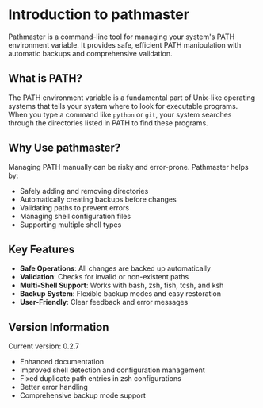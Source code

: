 # Introduction to pathmaster

Pathmaster is a command-line tool for managing your system's PATH environment variable. It provides safe, efficient PATH manipulation with automatic backups and comprehensive validation.

## What is PATH?

The PATH environment variable is a fundamental part of Unix-like operating systems that tells your system where to look for executable programs. When you type a command like `python` or `git`, your system searches through the directories listed in PATH to find these programs.

## Why Use pathmaster?

Managing PATH manually can be risky and error-prone. Pathmaster helps by:

- Safely adding and removing directories
- Automatically creating backups before changes
- Validating paths to prevent errors
- Managing shell configuration files
- Supporting multiple shell types

## Key Features

- **Safe Operations**: All changes are backed up automatically
- **Validation**: Checks for invalid or non-existent paths
- **Multi-Shell Support**: Works with bash, zsh, fish, tcsh, and ksh
- **Backup System**: Flexible backup modes and easy restoration
- **User-Friendly**: Clear feedback and error messages

## Version Information

Current version: 0.2.7

- Enhanced documentation
- Improved shell detection and configuration management
- Fixed duplicate path entries in zsh configurations
- Better error handling
- Comprehensive backup mode support
